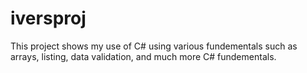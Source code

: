 # iversproj
This project shows my use of C# using various fundementals such as arrays, listing, data validation, and much more C# fundementals. 

